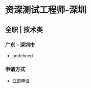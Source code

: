 
# 资深测试工程师-深圳
## 全职  |  技术类
### 广东 - 深圳市

- undefined
### 申请方式
- <a href="mailto:hr@tuya.com" title=yourName-资深测试工程师-深圳>立即申请</a>